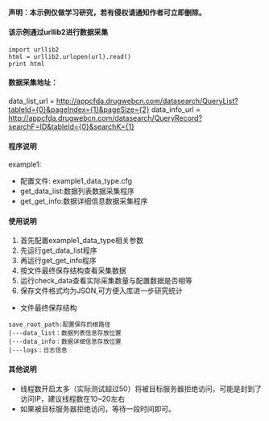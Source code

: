####  声明：本示例仅做学习研究，若有侵权请通知作者可立即删除。

#### 该示例通过urllib2进行数据采集
```
import urllib2
html = urllib2.urlopen(url).read()
print html
```
#### 数据采集地址：
data_list_url = http://appcfda.drugwebcn.com/datasearch/QueryList?tableId={0}&pageIndex={1}&pageSize={2}
data_info_url = http://appcfda.drugwebcn.com/datasearch/QueryRecord?searchF=ID&tableId={0}&searchK={1}

#### 程序说明
example1:
- 配置文件: example1_data_type.cfg
- get_data_list:数据列表数据采集程序
- get_get_info:数据详细信息数据采集程序

#### 使用说明
1. 首先配置example1_data_type相关参数
2. 先运行get_data_list程序
3. 再运行get_get_info程序
4. 按文件最终保存结构查看采集数据
5. 运行check_data查看实际采集数量与配置数据是否相等
6. 保存文件格式均为JSON,可方便入库进一步研究统计
- 文件最终保存结构
```
save_root_path:配置保存的根路径
|---data_list：数据列表信息存放位置
|---data_info：数据详细信息存放位置
|---logs：日志信息
```


#### 其他说明
- 线程数开启太多（实际测试超过50）将被目标服务器拒绝访问，可能是封到了访问IP，建议线程数在10~20左右
- 如果被目标服务器拒绝访问，等待一段时间即可。
